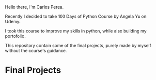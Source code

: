Hello there, I'm Carlos Perea.

Recently I decided to take 100 Days of Python Course by Angela Yu on Udemy.

I took this course to improve my skills in python, while also building my portofolio.

This repository contain some of the final projects, purely made by myself without the course's guidance.

# Final Projects
